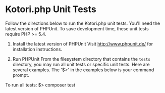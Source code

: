 # Kotori.php Unit Tests

Follow the directions below to run the Kotori.php unit tests. You'll need the latest version of PHPUnit. To save development time, these unit tests require PHP >= 5.4.

1. Install the latest version of PHPUnit
Visit http://www.phpunit.de/ for installation instructions.

2. Run PHPUnit
From the filesystem directory that contains the `tests` directory, you may run all unit tests or specific unit tests. Here are several examples. The '$>' in the examples below is your command prompt.

To run all tests:
$> composer test